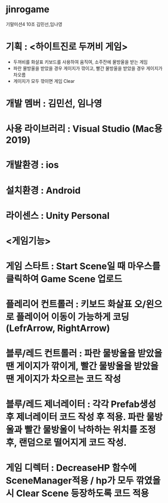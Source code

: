 # jinrogame
기말미션4 10조 김민선,임나영

# 기획 : <하이트진로 두꺼비 게임>
- 두꺼비를 화살표 키보드를 사용하여 움직여, 소주잔에 물방울을 받는 게임
- 파란 물방울을 받았을 경우 게이지가 깎이고, 빨간 물방울을 받았을 경우 게이지가 차오름
- 게이지가 모두 깎이면 게임 Clear

# 개발 멤버 : 김민선, 임나영
# 사용 라이브러리 : Visual Studio (Mac용 2019)
# 개발환경 : ios
# 설치환경 : Android
# 라이센스 : Unity Personal

# <게임기능> 
# 게임 스타트 : Start Scene일 때 마우스를 클릭하여 Game Scene 업로드
# 플레리어 컨트롤러 : 키보드 화살표 오/왼으로 플레이어 이동이 가능하게 코딩 (LefrArrow, RightArrow)
# 블루/레드 컨트롤러 : 파란 물방울을 받았을 땐 게이지가 깎이게, 빨간 물방울을 받았을 땐 게이지가 차오르는 코드 작성
# 블루/레드 제너레이터 : 각각 Prefab생성 후 제너레이터 코드 작성 후 적용. 파란 물방울과 빨간 물방울이 낙하하는 위치를 조정 후, 랜덤으로 떨어지게 코드 작성.
# 게임 디렉터 : DecreaseHP 함수에 SceneManager적용 / hp가 모두 깎였을 시 Clear Scene 등장하도록 코드 적용
